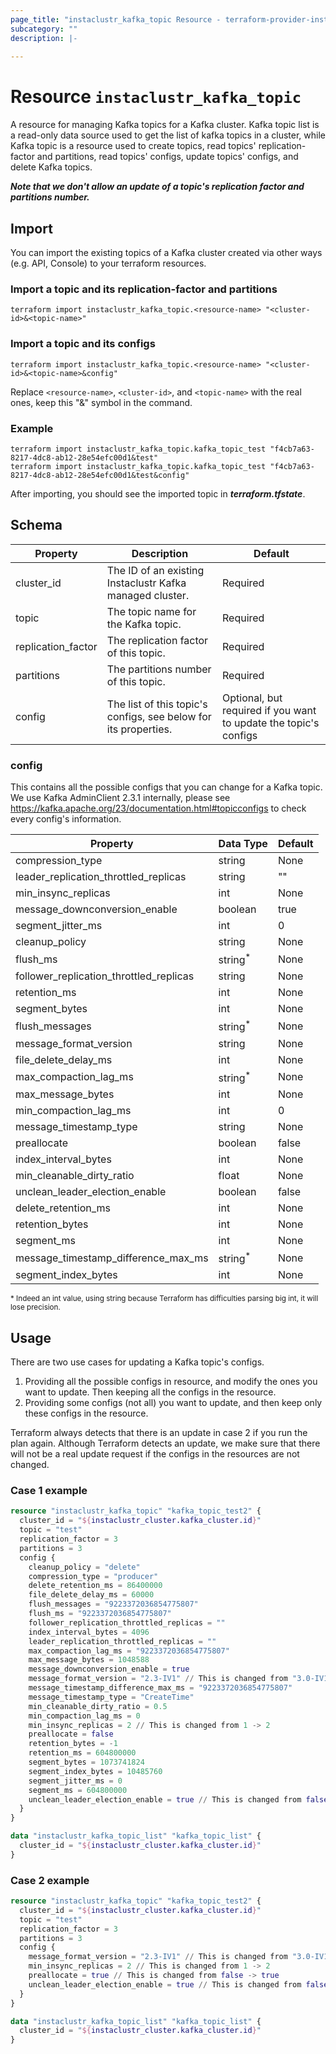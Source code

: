 ```yaml
---
page_title: "instaclustr_kafka_topic Resource - terraform-provider-instaclustr"
subcategory: ""
description: |-
  
---
```


# Resource  `instaclustr_kafka_topic`
A resource for managing Kafka topics for a Kafka cluster.
Kafka topic list is a read-only data source used to get the list of kafka topics in a cluster,
while Kafka topic is a resource used to create topics, read topics' replication-factor and partitions, 
read topics' configs, update topics' configs, and delete Kafka topics.

**_Note that we don't allow an update of a topic's replication factor and partitions number._**

## Import
You can import the existing topics of a Kafka cluster created via other ways (e.g. API, Console) to your
terraform resources.

### Import a topic and its replication-factor and partitions
```shell
terraform import instaclustr_kafka_topic.<resource-name> "<cluster-id>&<topic-name>"
```

### Import a topic and its configs
```shell
terraform import instaclustr_kafka_topic.<resource-name> "<cluster-id>&<topic-name>&config"
```
Replace `<resource-name>`, `<cluster-id>`, and `<topic-name>` with the real ones, keep this "&" symbol in the command.

### Example
```shell
terraform import instaclustr_kafka_topic.kafka_topic_test "f4cb7a63-8217-4dc8-ab12-28e54efc00d1&test"
terraform import instaclustr_kafka_topic.kafka_topic_test "f4cb7a63-8217-4dc8-ab12-28e54efc00d1&test&config"
```

After importing, you should see the imported topic in ***terraform.tfstate***.

## Schema
Property | Description | Default
---------|-------------|--------
cluster_id | The ID of an existing Instaclustr Kafka managed cluster. | Required
topic | The topic name for the Kafka topic. | Required
replication_factor | The replication factor of this topic. | Required
partitions | The partitions number of this topic. | Required
config | The list of this topic's configs, see below for its properties. | Optional, but required if you want to update the topic's configs

### config
This contains all the possible configs that you can change for a Kafka topic. We use Kafka AdminClient 2.3.1 internally, please see https://kafka.apache.org/23/documentation.html#topicconfigs
to check every config's information. 

Property | Data Type | Default
---------|-------------|--------
compression_type | string | None
leader_replication_throttled_replicas | string | ""
min_insync_replicas | int | None
message_downconversion_enable | boolean | true
segment_jitter_ms | int | 0
cleanup_policy | string | None
flush_ms | string<sup>* | None
follower_replication_throttled_replicas | string | None
retention_ms | int | None
segment_bytes | int | None
flush_messages | string<sup>* | None
message_format_version| string | None
file_delete_delay_ms | int | None
max_compaction_lag_ms | string<sup>* | None
max_message_bytes | int | None
min_compaction_lag_ms | int | 0
message_timestamp_type | string | None
preallocate | boolean | false
index_interval_bytes | int | None
min_cleanable_dirty_ratio | float | None
unclean_leader_election_enable | boolean | false
delete_retention_ms | int | None
retention_bytes | int | None
segment_ms | int | None
message_timestamp_difference_max_ms | string<sup>* | None
segment_index_bytes | int | None

<sup>* Indeed an int value, using string because Terraform has difficulties parsing big int, it will lose precision.

## Usage
There are two use cases for updating a Kafka topic's configs.
1. Providing all the possible configs in resource, and modify the ones you want to update. Then keeping all the configs in the resource.
2. Providing some configs (not all) you want to update, and then keep only these configs in the resource.

Terraform always detects that there is an update in case 2 if you run the plan again. Although Terraform detects an update, we make sure
that there will not be a real update request if the configs in the resources are not changed.

### Case 1 example
```terraform
resource "instaclustr_kafka_topic" "kafka_topic_test2" {
  cluster_id = "${instaclustr_cluster.kafka_cluster.id}"
  topic = "test"
  replication_factor = 3
  partitions = 3
  config {
    cleanup_policy = "delete"
    compression_type = "producer"
    delete_retention_ms = 86400000
    file_delete_delay_ms = 60000
    flush_messages = "9223372036854775807"
    flush_ms = "9223372036854775807"
    follower_replication_throttled_replicas = ""
    index_interval_bytes = 4096
    leader_replication_throttled_replicas = ""
    max_compaction_lag_ms = "9223372036854775807"
    max_message_bytes = 1048588
    message_downconversion_enable = true
    message_format_version = "2.3-IV1" // This is changed from "3.0-IV1" -> "2.3-IV1"
    message_timestamp_difference_max_ms = "9223372036854775807"
    message_timestamp_type = "CreateTime"
    min_cleanable_dirty_ratio = 0.5
    min_compaction_lag_ms = 0
    min_insync_replicas = 2 // This is changed from 1 -> 2
    preallocate = false
    retention_bytes = -1
    retention_ms = 604800000
    segment_bytes = 1073741824
    segment_index_bytes = 10485760
    segment_jitter_ms = 0
    segment_ms = 604800000
    unclean_leader_election_enable = true // This is changed from false -> true
  }
}

data "instaclustr_kafka_topic_list" "kafka_topic_list" {
  cluster_id = "${instaclustr_cluster.kafka_cluster.id}"
}
```

### Case 2 example
```terraform
resource "instaclustr_kafka_topic" "kafka_topic_test2" {
  cluster_id = "${instaclustr_cluster.kafka_cluster.id}"
  topic = "test"
  replication_factor = 3
  partitions = 3
  config {
    message_format_version = "2.3-IV1" // This is changed from "3.0-IV1" -> "2.3-IV1"
    min_insync_replicas = 2 // This is changed from 1 -> 2
    preallocate = true // This is changed from false -> true
    unclean_leader_election_enable = true // This is changed from false -> true
  }
}

data "instaclustr_kafka_topic_list" "kafka_topic_list" {
  cluster_id = "${instaclustr_cluster.kafka_cluster.id}"
}
```